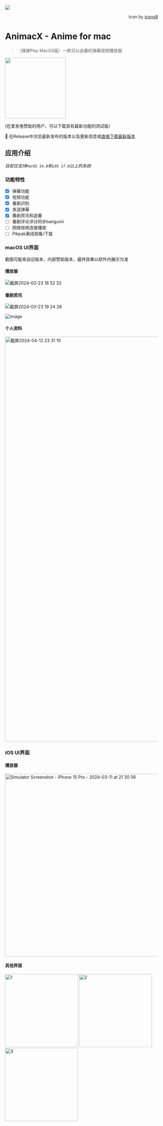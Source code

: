 <img src="https://github.com/AnimacX/AnimacX/assets/55338151/d1b7a496-5426-46b3-9166-81faf2a5a83a" align="center" />
<p align="right">Icon by <a href="https://www.icons8.com">icons8</a></p>

# AnimacX - Anime for mac

>（弹弹Play MacOS版）一款可以追番的弹幕视频播放器

<a href="https://afdian.net/a/animacx"><img width="200" src="https://pic1.afdiancdn.com/static/img/welcome/button-sponsorme.png" alt=""></a>

(在爱发电赞助的用户，可以下载具有最新功能的测试版）

🚀 在Release中浏览最新发布的版本以及更新信息或[直接下载最新版本](https://animacx.pressed.top/api/v1/release/download/latest?s=github.com)

## 应用介绍

*目前仅支持`MacOS 14.0`和`iOS 17.0`以上的系统*

### 功能特性

- [x] 弹幕功能
- [x] 视频功能
- [x] 番剧识别
- [x] 发送弹幕
- [x] 番剧资讯和追番
- [ ] 番剧评论评分同步bangumi
- [ ] 网络视频连接播放
- [ ] Pikpak离线观看/下载

### macOS UI界面

截图可能来自旧版本、内部赞助版本，最终效果以软件内展示为准

#### 播放器

![截屏2024-03-23 18 52 32](https://github.com/AnimacX/AnimacX/assets/55338151/d2a4b26d-5a25-4024-8b8b-24c44a8fdc19)

#### 番剧资讯

![截屏2024-03-23 19 24 39](https://github.com/AnimacX/AnimacX/assets/55338151/90b47eed-d47d-40c6-9b56-f2ddb3c5ed71)

![image](https://github.com/AnimacX/AnimacX/assets/55338151/2554aba2-2d2e-4f76-996e-694358e48619)

#### 个人资料

<img width="1331" alt="截屏2024-04-12 23 31 10" src="https://github.com/AnimacX/AnimacX/assets/55338151/9514b77f-344b-4c2f-9d0c-8be2510ae784">

### iOS UI界面

#### 播放器

<img width="600" alt="Simulator Screenshot - iPhone 15 Pro - 2024-03-11 at 21 30 56" src="https://github.com/AnimacX/AnimacX/assets/55338151/45b60285-18bb-4b26-8446-0b8b92aadd7a">

#### 其他界面

<img width="240" alt="1" src="https://github.com/AnimacX/AnimacX/assets/55338151/21f083f0-3994-4ac0-9529-dd7ef5e055c2">

<img width="240" alt="2" src="https://github.com/AnimacX/AnimacX/assets/55338151/218af06e-ed27-446d-bd60-2e7671ff413e">

<img width="240" alt="3" src="https://github.com/AnimacX/AnimacX/assets/55338151/e00d9b7a-95ce-42ee-952e-2a0736342c30">




